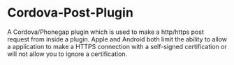 Cordova-Post-Plugin
===================

A Cordova/Phonegap plugin which is used to make a http/https post request from inside a plugin. Apple and Android both limit the ability to allow a application to make a HTTPS connection with a self-signed certification or will not allow you to ignore a certification. 
